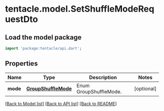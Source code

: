 # tentacle.model.SetShuffleModeRequestDto

## Load the model package
```dart
import 'package:tentacle/api.dart';
```

## Properties
Name | Type | Description | Notes
------------ | ------------- | ------------- | -------------
**mode** | [**GroupShuffleMode**](GroupShuffleMode.md) | Enum GroupShuffleMode. | [optional] 

[[Back to Model list]](../README.md#documentation-for-models) [[Back to API list]](../README.md#documentation-for-api-endpoints) [[Back to README]](../README.md)


